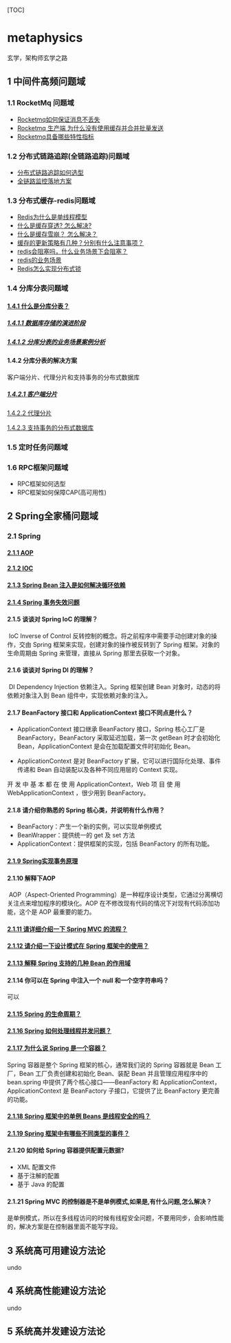 [TOC]

# metaphysics

玄学，架构师玄学之路

## 1 中间件高频问题域

### 1.1 RocketMq 问题域

- [Rocketmq如何保证消息不丢失](systemstability/Rocketmq如何保证消息不丢失.md)
- [Rocketmq 生产端 为什么没有使用缓存并合并批量发送](systemstability/Rocketmq生产端为什么没有是用缓存并合并批量发送.md)
- [Rocketmq具备哪些特性指标](systemstability/Rocketmq具备哪些特性指标.md)

### 1.2 分布式链路追踪(全链路追踪)问题域

- [分布式链路追踪如何选型](https://mp.weixin.qq.com/s?__biz=MzU1NzY1ODAyNQ==&mid=2247483735&idx=1&sn=a68724d3c6feab9b8e61ccd1f579c4ba&chksm=fc333b91cb44b2873028e442a3ab1408b9c2d015f511d5f8f132d524fb8b5544456b09508993&token=644040893&lang=zh_CN#rd)
- [全链路监控落地方案](https://mp.weixin.qq.com/s?__biz=MzU1NzY1ODAyNQ==&mid=2247483724&idx=1&sn=ab9d60c9e01e6d290aa173442a4a783e&chksm=fc333b8acb44b29c26ddbd2b995725cebfe5903c7bd7b9cd869b53280cc1c466ede2837f23e6&token=644040893&lang=zh_CN#rd)

### 1.3 分布式缓存-redis问题域

- [Redis为什么是单线程模型](redis/Redis为什么是单线程模型.md)
- [什么是缓存穿透? 怎么解决?](redis/什么是缓存穿透以及怎么解决.md)
- [什么是缓存雪崩？ 怎么解决？](redis/什么是缓存雪崩以及怎么解决.md)
- [缓存的更新策略有几种？分别有什么注意事项？](redis/缓存的更新策略有几种以及分别有什么注意事项.md)
- [redis会阻塞吗，什么业务场景下会阻塞？](redis/Redis什么业务场景下会阻塞.md)
- [redis的业务场景](redis/Redis的业务场景.md)
- [Redis怎么实现分布式锁](redis/Redis怎么实现分布式锁.md)

### 1.4 分库分表问题域

#### [1.4.1 什么是分库分表？](databasesharding/什么是分库分表.md)

##### [1.4.1.1 数据库存储的演进阶段](databasesharding/数据库存储的演进阶段.md)

##### [1.4.1.2 分库分表的业务场景案例分析](databasesharding/分库分表的业务场景案例分析.md)

#### 1.4.2 分库分表的解决方案

客户端分片、代理分片和支持事务的分布式数据库

##### [1.4.2.1 客户端分片](databasesharding/客户端分片.md)

[1.4.2.2 代理分片](databasesharding/代理分片.md)

[1.4.2.3 支持事务的分布式数据库](databasesharding/支持事务的分布式数据库.md)

### 1.5 定时任务问题域

### 1.6 RPC框架问题域

- RPC框架如何选型
- RPC框架如何保障CAP(高可用性)

## 2 Spring全家桶问题域

### 2.1 Spring

#### [2.1.1 AOP](spring/AOP.md)

#### [2.1.2 IOC](spring/IOC.md)

#### [2.1.3 Spring Bean 注入是如何解决循环依赖](spring/SpringBean注入是如何解决循环依赖.md)

#### [2.1.4 Spring 事务失效问题](spring/Spring事务失效问题.md)

#### 2.1.5 谈谈对 Spring IoC 的理解？

​    IoC Inverse of Control 反转控制的概念。将之前程序中需要手动创建对象的操作，交由 Spring 框架来实现，创建对象的操作被反转到了 Spring 框架。对象的生命周期由 Spring 来管理，直接从 Spring 那里去获取一个对象。

#### 2.1.6 谈谈对 Spring DI 的理解？

​    DI Dependency Injection 依赖注入。Spring 框架创建 Bean 对象时，动态的将依赖对象注入到 Bean 组件中，实现依赖对象的注入。

#### 2.1.7 BeanFactory 接口和 ApplicationContext 接口不同点是什么？

- ApplicationContext 接口继承 BeanFactory 接口，Spring 核心工厂是 BeanFactory，BeanFactory 采取延迟加载，第一次 getBean 时才会初始化 Bean，ApplicationContext 是会在加载配置文件时初始化 Bean。

- ApplicationContext 是对 BeanFactory 扩展，它可以进行国际化处理、事件传递和 Bean 自动装配以及各种不同应用层的 Context 实现。

开 发 中 基 本 都 在 使 用 ApplicationContext，Web 项 目 使 用 WebApplicationContext ，很少用到 BeanFactory。

#### 2.1.8 请介绍你熟悉的 Spring 核心类，并说明有什么作用？

- BeanFactory：产生一个新的实例，可以实现单例模式
- BeanWrapper：提供统一的 get 及 set 方法
- ApplicationContext：提供框架的实现，包括 BeanFactory 的所有功能。

#### [2.1.9 Spring实现事务原理](spring/Spring实现事务原理.md)

#### 2.1.10 解释下AOP

​    AOP（Aspect-Oriented Programming）是一种程序设计类型，它通过分离横切关注点来增加程序的模块化。AOP 在不修改现有代码的情况下对现有代码添加功能，这个是 AOP 最重要的能力。

#### [2.1.11 请详细介绍一下 Spring MVC 的流程？](spring/请详细介绍一下SpringMVC的流程?)

#### [2.1.12 请介绍一下设计模式在 Spring 框架中的使用？](spring/请介绍一下设计模式在Spring框架中的使用?.md)

#### [2.1.13 解释 Spring 支持的几种 Bean 的作用域](spring/解释Spring支持的几种Bean的作用域.md)

#### 2.1.14 你可以在 Spring 中注入一个 null 和一个空字符串吗？

可以

#### [2.1.15 Spring 的生命周期？](spring/Spring的生命周期?)

#### [2.1.16 Spring 如何处理线程并发问题？](spring/Spring如何处理线程并发问题?.md)

#### [2.1.17 为什么说 Spring 是一个容器？](spring/为什么说Spring是一个容器?.md)

Spring 容器是整个 Spring 框架的核心，通常我们说的 Spring 容器就是 Bean 工厂，Bean 工厂负责创建和初始化 Bean、装配 Bean 并且管理应用程序中的 bean.spring 中提供了两个核心接口——BeanFactory 和 ApplicationContext，ApplicationContext 是 BeanFactory 子接口，它提供了比 BeanFactory 更完善的功能。

#### [2.1.18 Spring 框架中的单例 Beans 是线程安全的吗？](spring/Spring框架中的单例Beans是线程安全的吗?.md)

#### [2.1.19 Spring 框架中有哪些不同类型的事件？](spring/Spring框架中有哪些不同类型的事件?.md)

#### 2.1.20 如何给 Spring 容器提供配置元数据?

- XML 配置文件
- 基于注解的配置
- 基于 Java 的配置

#### 2.1.21 Spring MVC 的控制器是不是单例模式,如果是,有什么问题,怎么解决？

是单例模式，所以在多线程访问的时候有线程安全问题，不要用同步，会影响性能的，解决方案是在控制器里面不能写字段。

## 3 系统高可用建设方法论

undo

## 4 系统高性能建设方法论

undo

## 5 系统高并发建设方法论